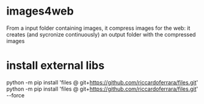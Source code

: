 # images4web
From a input folder containing images, it compress images for the web: it creates (and sycronize continuously) an output folder with the compressed images

# install external libs
python -m pip install 'files @ git+https://github.com/riccardoferrara/files.git'   
python -m pip install 'files @ git+https://github.com/riccardoferrara/files.git' --force